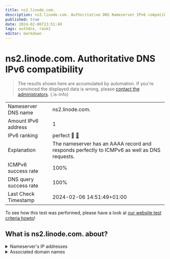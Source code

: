 ```yaml
---
title: ns2.linode.com.
description: ns2.linode.com. Authoritative DNS Nameserver IPv6 compatibility
published: true
date: 2024-02-06T13:51:49
tags: authdns, rank1
editor: markdown
---
```


# ns2.linode.com. Authoritative DNS IPv6 compatibility

> The results shown here are accumulated by automation. If you're convinced the displayed data is wrong, please [contact the administrators](/howto/chat). 
{.is-info}




|   |   |
| - | - |
| Nameserver DNS name | ns2.linode.com.
| Amount IPv6 address | 1
| IPv6 ranking | perfect :1st_place_medal: [🔗](/howto/ranking) |
| Explanation | The nameserver has an AAAA record and responds perfectly to ICMPv6 as well as DNS requests. |
| ICMPv6 success rate | 100%|
| DNS query success rate | 100% |
| Last Check Timestamp | 2024-02-06 14:51:49+01:00 |

To see how this test was performed, please have a look at [our website test criteria howto](/howto/testcriteria/authdns)!


## What is ns2.linode.com. about?




<details>
<summary>Nameserver's IP addresses</summary>

2400:cb00:2049:1::a29f:1827

</details>



<details>
<summary>Associated domain names</summary>

pouchdb.com

www.sqlite.org

</details>

